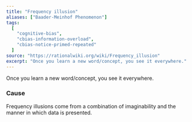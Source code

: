 ```yaml
---
title: "Frequency illusion"
aliases: ["Baader-Meinhof Phenomenon"]
tags:
  [
    "cognitive-bias",
    "cbias-information-overload",
    "cbias-notice-primed-repeated"
  ]
source: "https://rationalwiki.org/wiki/Frequency_illusion"
excerpt: "Once you learn a new word/concept, you see it everywhere."
---
```


Once you learn a new word/concept, you see it everywhere.

### Cause

Frequency illusions come from a combination of imaginability and the manner in which data is presented.






